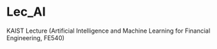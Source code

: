 # Lec_AI
KAIST Lecture (Artificial Intelligence and Machine Learning for Financial Engineering, FE540)
